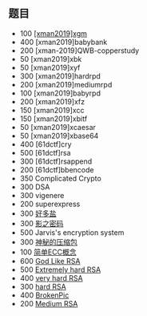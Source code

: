 ## 题目

- 100 [[xman2019]xgm](./[xman2019]xgm.md)
- 400 [xman2019]babybank
- 200 [xman-2019]QWB-copperstudy
- 50 [xman2019]xbk
- 50 [xman2019]xyf
- 300 [xman2019]hardrpd
- 200 [xman2019]mediumrpd
- 100 [xman2019]babyrpd
- 200 [xman2019]xfz
- 150 [xman2019]xcc
- 150 [xman2019]xbitf
- 50 [xman2019]xcaesar
- 50 [xman2019]xbase64
- 400 [61dctf]cry
- 500 [61dctf]rsa
- 300 [61dctf]rsappend
- 200 [61dctf]bbencode
- 350 Complicated Crypto
- 300 DSA
- 300 vigenere
- 200 superexpress
- 300 [好多盐](./好多盐.md)
- 300 [影之密码](./影之密码.md)
- 500 Jarvis's encryption system
- 300 [神秘的压缩包](./神秘的压缩包.md)
- 100 [简单ECC概念](./简单ECC概念.md)
- 600 [God Like RSA](./God%20Like%20RSA.md)
- 500 [Extremely hard RSA](./Extremely%20hard%20RSA.md)
- 400 [very hard RSA](./very%20hard%20RSA.md)
- 300 [hard RSA](./hard%20RSA.md)
- 400 [BrokenPic](./BrokenPic.md)
- 200 [Medium RSA](./Medium%20RSA.md)
